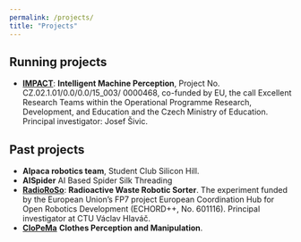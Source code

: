 ```yaml
---
permalink: /projects/
title: "Projects"
---
```


## Running projects
* [**IMPACT**](http://impact.ciirc.cvut.cz/): **Intelligent Machine Perception**, Project No. CZ.02.1.01/0.0/0.0/15_003/ 0000468, co-funded by EU, the call Excellent Research Teams within the Operational Programme Research, Development, and Education and the Czech Ministry of Education. Principal investigator: Josef Šivic.

## Past projects

* **Alpaca robotics team**, Student Club Silicon Hill.
* **AISpider** AI Based Spider Silk Threading
* [**RadioRoSo**](http://radioroso.ciirc.cvut.cz/): **Radioactive Waste Robotic Sorter**. The experiment funded by the European Union’s FP7 project European Coordination Hub for Open Robotics Development (ECHORD++, No. 601116). Principal investigator at CTU Václav Hlaváč.
* [**CloPeMa**](http://clopema.eu/) **Clothes Perception and Manipulation**.
